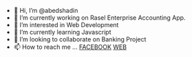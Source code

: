 - 👋 Hi, I’m @abedshadin
- 🔭 I’m currently working on Rasel Enterprise Accounting App.
- 👀 I’m interested in Web Development
- 🌱 I’m currently learning Javascript
- 💞️ I’m looking to collaborate on Banking Project
- 📫 How to reach me ...
 [FACEBOOK](https://fb.com/abedshadin/)
 [WEB](https://abedshadin.netlify.com/)
<!---
abedshadin/abedshadin is a ✨ special ✨ repository because its `README.md` (this file) appears on your GitHub profile.
You can click the Preview link to take a look at your changes.
--->
